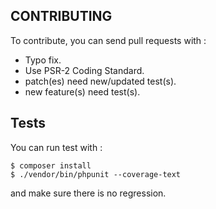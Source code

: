 CONTRIBUTING
------------
To contribute, you can send pull requests with :

- Typo fix.
- Use PSR-2 Coding Standard.
- patch(es) need new/updated test(s).
- new feature(s) need test(s).

Tests
-----
You can run test with :
```shell
$ composer install
$ ./vendor/bin/phpunit --coverage-text
```
and make sure there is no regression.

